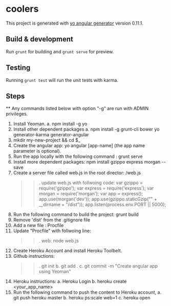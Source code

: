 # coolers

This project is generated with [yo angular generator](https://github.com/yeoman/generator-angular)
version 0.11.1.

## Build & development

Run `grunt` for building and `grunt serve` for preview.

## Testing

Running `grunt test` will run the unit tests with karma.

## Steps

** Any commands listed below with option "-g" are run with ADMIN privileges.

1. Install Yeoman.
    a. npm install -g yo
2. Install other dependent packages
    a. npm install -g grunt-cli bower yo generator-karma generator-angular
3. mkdir my-new-project && cd $_
4. Create the angular app: yo angular [app-name] (the app name parameter is optional).
5. Run the app locally with the following command : grunt serve
6. Install more dependent packages:
    npm install gzippo express morgan --save
7. Create a server file called web.js in the root director: /web.js
    >>. update web.js with follwoing code:
        var gzippo = require('gzippo');
        var express = require('express');
        var morgan = require('morgan');
        var app = express();
        app.use(morgan('dev'));
        app.use(gzippo.staticGzip("" + __dirname + "/dist"));
        app.listen(process.env.PORT || 5000);
8. Run the following command to build the project: grunt build
9. Remove 'dist' from the .gitignore file
10. Add a new file : Procfile
11. Update "Procfile" with follwoing line:
    >>. web: node web.js
12. Create Heroku Account and install Heroku Toolbelt.
13. Github instructions:
    >>. git init
    b. git add .
    c. git commit -m "Create angular app using Yeoman"
14. Heroku instructions:
    a. Heroku Login
    b. heroku create <your_app_name>
15. Run the following command to push the content to Heroku account,
    a. git push heroku master
    b. heroku ps:scale web=1
    c. heroku open
